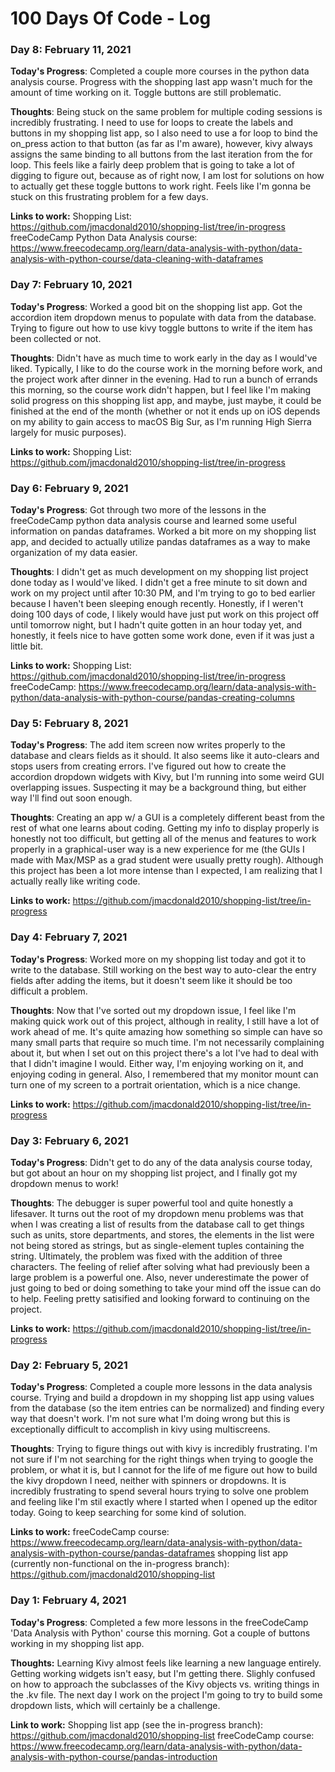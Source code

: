 # 100 Days Of Code - Log

### Day 8: February 11, 2021

**Today's Progress**: Completed a couple more courses in the python data analysis course. Progress with the shopping last app wasn't much for the amount of time working on it. Toggle buttons are still problematic.

**Thoughts**: Being stuck on the same problem for multiple coding sessions is incredibly frustrating. I need to use for loops to create the labels and buttons in my shopping list app, so I also need to use a for loop to bind the on_press action to that button (as far as I'm aware), however, kivy always assigns the same binding to all buttons from the last iteration from the for loop. This feels like a fairly deep problem that is going to take a lot of digging to figure out, because as of right now, I am lost for solutions on how to actually get these toggle buttons to work right. Feels like I'm gonna be stuck on this frustrating problem for a few days.

**Links to work:** Shopping List: https://github.com/jmacdonald2010/shopping-list/tree/in-progress
freeCodeCamp Python Data Analysis course: https://www.freecodecamp.org/learn/data-analysis-with-python/data-analysis-with-python-course/data-cleaning-with-dataframes

### Day 7: February 10, 2021

**Today's Progress**: Worked a good bit on the shopping list app. Got the accordion item dropdown menus to populate with data from the database. Trying to figure out how to use kivy toggle buttons to write if the item has been collected or not.

**Thoughts**: Didn't have as much time to work early in the day as I would've liked. Typically, I like to do the course work in the morning before work, and the project work after dinner in the evening. Had to run a bunch of errands this morning, so the course work didn't happen, but I feel like I'm making solid progress on this shopping list app, and maybe, just maybe, it could be finished at the end of the month (whether or not it ends up on iOS depends on my ability to gain access to macOS Big Sur, as I'm running High Sierra largely for music purposes). 

**Links to work:** Shopping List: https://github.com/jmacdonald2010/shopping-list/tree/in-progress


### Day 6: February 9, 2021

**Today's Progress**: Got through two more of the lessons in the freeCodeCamp python data analysis course and learned some useful information on pandas dataframes. Worked a bit more on my shopping list app, and decided to actually utilize pandas dataframes as a way to make organization of my data easier.

**Thoughts**: I didn't get as much development on my shopping list project done today as I would've liked. I didn't get a free minute to sit down and work on my project until after 10:30 PM, and I'm trying to go to bed earlier because I haven't been sleeping enough recently. Honestly, if I weren't doing 100 days of code, I likely would have just put work on this project off until tomorrow night, but I hadn't quite gotten in an hour today yet, and honestly, it feels nice to have gotten some work done, even if it was just a little bit.

**Links to work:** Shopping List: https://github.com/jmacdonald2010/shopping-list/tree/in-progress
freeCodeCamp: https://www.freecodecamp.org/learn/data-analysis-with-python/data-analysis-with-python-course/pandas-creating-columns

### Day 5: February 8, 2021

**Today's Progress**: The add item screen now writes properly to the database and clears fields as it should. It also seems like it auto-clears and stops users from creating errors. I've figured out how to create the accordion dropdown widgets with Kivy, but I'm running into some weird GUI overlapping issues. Suspecting it may be a background thing, but either way I'll find out soon enough.

**Thoughts**: Creating an app w/ a GUI is a completely different beast from the rest of what one learns about coding. Getting my info to display properly is honestly not too difficult, but getting all of the menus and features to work properly in a graphical-user way is a new experience for me (the GUIs I made with Max/MSP as a grad student were usually pretty rough). Although this project has been a lot more intense than I expected, I am realizing that I actually really like writing code.

**Links to work:** https://github.com/jmacdonald2010/shopping-list/tree/in-progress

### Day 4: February 7, 2021

**Today's Progress**: Worked more on my shopping list today and got it to write to the database. Still working on the best way to auto-clear the entry fields after adding the items, but it doesn't seem like it should be too difficult a problem.

**Thoughts**: Now that I've sorted out my dropdown issue, I feel like I'm making quick work out of this project, although in reality, I still have a lot of work ahead of me. It's quite amazing how something so simple can have so many small parts that require so much time. I'm not necessarily complaining about it, but when I set out on this project there's a lot I've had to deal with that I didn't imagine I would. Either way, I'm enjoying working on it, and enjoying coding in general. Also, I remembered that my monitor mount can turn one of my screen to a portrait orientation, which is a nice change.

**Links to work:** https://github.com/jmacdonald2010/shopping-list/tree/in-progress

### Day 3: February 6, 2021

**Today's Progress**: Didn't get to do any of the data analysis course today, but got about an hour on my shopping list project, and I finally got my dropdown menus to work! 

**Thoughts**: The debugger is super powerful tool and quite honestly a lifesaver. It turns out the root of my dropdown menu problems was that when I was creating a list of results from the database call to get things such as units, store departments, and stores, the elements in the list were not being stored as strings, but as single-element tuples containing the string. Ultimately, the problem was fixed with the addition of three characters. The feeling of relief after solving what had previously been a large problem is a powerful one. Also, never underestimate the power of just going to bed or doing something to take your mind off the issue can do to help. Feeling pretty satisified and looking forward to continuing on the project. 

**Links to work:** https://github.com/jmacdonald2010/shopping-list/tree/in-progress

### Day 2: February 5, 2021

**Today's Progress**: Completed a couple more lessons in the data analysis course. Trying and build a dropdown in my shopping list app using values from the database (so the item entries can be normalized) and finding every way that doesn't work. I'm not sure what I'm doing wrong but this is exceptionally difficult to accomplish in kivy using multiscreens.

**Thoughts**: Trying to figure things out with kivy is incredibly frustrating. I'm not sure if I'm not searching for the right things when trying to google the problem, or what it is, but I cannot for the life of me figure out how to build the kivy dropdown I need, neither with spinners or dropdowns. It is incredibly frustrating to spend several hours trying to solve one problem and feeling like I'm stil exactly where I started when I opened up the editor today. Going to keep searching for some kind of solution.

**Links to work:** freeCodeCamp course: https://www.freecodecamp.org/learn/data-analysis-with-python/data-analysis-with-python-course/pandas-dataframes
shopping list app (currently non-functional on the in-progress branch): https://github.com/jmacdonald2010/shopping-list 

### Day 1: February 4, 2021

**Today's Progress**: Completed a few more lessons in the freeCodeCamp 'Data Analysis with Python' course this morning. Got a couple of buttons working in my shopping list app.

**Thoughts:** Learning Kivy almost feels like learning a new language entirely. Getting working widgets isn't easy, but I'm getting there. Slighly confused on how to approach the subclasses of the Kivy objects vs. writing things in the .kv file. The next day I work on the project I'm going to try to build some dropdown lists, which will certainly be a challenge.

**Link to work:** Shopping list app (see the in-progress branch): https://github.com/jmacdonald2010/shopping-list 
freeCodeCamp course: https://www.freecodecamp.org/learn/data-analysis-with-python/data-analysis-with-python-course/pandas-introduction

